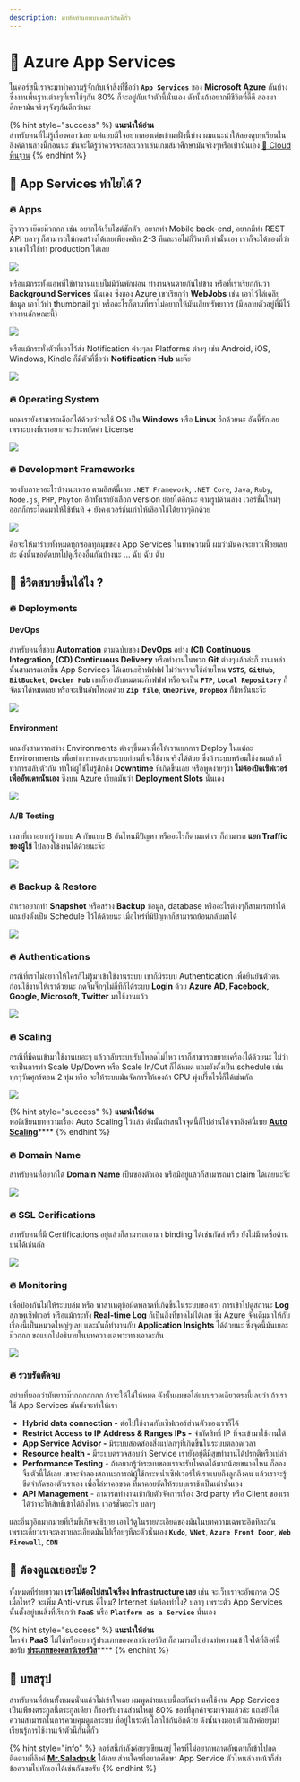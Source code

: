 ```yaml
---
description: มาหัดทำแอพบนคลาว์กันดีกั่ว
---
```


# 👶 Azure App Services

ในคอร์สนี้เราจะมาทำความรู้จักกับเจ้าสิ่งที่ชื่อว่า **`App Services`** ของ **Microsoft Azure** กันบ้าง ซึ่งงานพื้นฐานต่างๆที่เราใช้ๆกัน 80% ก็จะอยู่กับเจ้าตัวนี้นั่นเอง ดังนั้นถ้าอยากมีชีวิตที่ดี๊ดี ลองมาศึกษามันจริงๆจังๆกันดีกว่านะ

{% hint style="success" %}
**แนะนำให้อ่าน**  
สำหรับคนที่ไม่รู้เรื่องคลาว์เลย แต่แอบมีใจอยากลองเด่ขเข้ามาฝั่งนี้บ้าง ผมแนะนำให้ลองดูบทเรียนในลิงค์ด้านล่างนี้ก่อนนะ มันจะได้รู้ว่าควรจะสละเวลาเล่นเกมส์มาศึกษามันจริงๆหรือเป่านั่นเอง [👶 Cloud พื้นฐาน](https://www.saladpuk.com/basic/cloud101)
{% endhint %}

## 🤔 App Services ทำไยได้ ?

### 🔥 Apps

อู๊วววว เย๊อะม๊วกกก เช่น อยากได้เว็บไซต์ซักตัว, อยากทำ Mobile back-end, อยากมีทำ REST API บลาๆ ก็สามารถให้กดสร้างได้เลยเพียงคลิก 2-3 ทีและรอไม่กี่วินาทีเท่านั้นเอง เราก็จะได้ของที่ว่ามาเอาไว้ใช้ทำ production ได้เลย

![](../.gitbook/assets/image%20%28738%29.png)

หรือแม้กระทั้งแอพที่ใช้ทำงานแบบไม่มีวันพักผ่อน ทำงานจนตายกันไปข้าง หรือที่เราเรียกกันว่า **Background Services** นั่นเอง ซึ่งของ Azure เขาเรียกว่า **WebJobs**  เช่น เอาไว้ไล่เคลียข้อมูล เอาไว้ทำ thumbnail รูป หรืออะไรก็ตามที่เราไม่อยากให้มันเสียทรัพยากร \(มีหลายตัวอยู่ที่มีไว้ทำงานลักษณะนี้\)

![](../.gitbook/assets/image%20%28406%29.png)

หรือแม้กระทั่งตัวที่เอาไว้ส่ง Notification ต่างๆลง Platforms ต่างๆ เช่น Android, iOS, Windows, Kindle ก็มีตัวที่ชื่อว่า **Notification Hub** นะจ๊ะ

![](../.gitbook/assets/image%20%28897%29.png)

### 🔥 Operating System

แถมเรายังสามารถเลือกได้ด้วยว่าจะใช้ OS เป็น **Windows** หรือ **Linux** อีกด้วยนะ อันนี้รักเลยเพราะบางทีเราอยากจะประหยัดค่า License

![](../.gitbook/assets/image%20%28608%29.png)

### 🔥 Development Frameworks

รองรับภาษาอะไรบ้างนะเหรอ ตามลิสต์นี้เลย `.NET Framework`, `.NET Core`, `Java`, `Ruby`, `Node.js`, `PHP`, `Phyton` อีกทั้งเรายังเลือก version ย่อยได้อีกนะ ตามรูปด้านล่าง เวอร์ชั่นใหม่ๆออกก็กระโดดมาให้ใช้ทันที + ยังคงเวอร์ชันเก่าให้เลือกใช้ได้ยาวๆอีกด้วย

![](../.gitbook/assets/image%20%28604%29.png)

คือจะให้มาร่ายทั้งหมดทุกซอกทุกมุมของ App Services ในบทความนี้ ผมว่ามันคงจะยาวเฟื้อยเลยล่ะ ดังนั้นขอตัดบทไปดูเรื่องอื่นกันบ้างนะ ... ฉับ ฉับ ฉับ

## 🤔 ชีวิตสบายขึ้นได้ไง ?

### 🔥 Deployments

#### DevOps

สำหรับคนที่ชอบ **Automation** ตามฉบับของ **DevOps** อย่าง **\(CI\) Continuous Integration, \(CD\) Continuous Delivery** หรือทำงานในพวก **Git** ต่างๆแล้วล่ะก็ งานเหล่านั้นสามารถเอาขึ้น App Services ได้เลยนะฮ๊าฟฟฟฟ ไม่ว่าเราจะใช้ค่ายไหน **`VSTS`**, **`GitHub`**, **`BitBucket`**, **`Docker Hub`** เขาก็รองรับหมดนะก๊าฟฟฟ หรือจะเป็น **`FTP`**, **`Local Repository`** ก็จัดมาได้หมดเลย หรือจะเป็นอัพโหลดด้วย **`Zip file`**, **`OneDrive`**, **`DropBox`** ก็มิหวั่นนะจ๊ะ

![](../.gitbook/assets/image%20%28831%29.png)

#### Environment

แถมยังสามารถสร้าง Environments ต่างๆขึ้นมาเพื่อให้เราแยกการ Deploy ในแต่ละ Environments เพื่อทำการทดสอบระบบก่อนที่จะใช้งานจริงได้ด้วย ซึ่งถ้าระบบพร้อมใช้งานแล้วก็ทำการสลับตัวกัน ทำให้ผู้ใช้ไม่รู้สึกถึง **Downtime** ที่เกิดขึ้นเลย หรือพูดง่ายๆว่า **ไม่ต้องปิดเซิฟเวอร์เพื่ออัพเดทนั่นเอง** ซึ่งบน Azure เรียกมันว่า **Deployment Slots** นั่นเอง

![](../.gitbook/assets/image%20%28563%29.png)

#### A/B Testing

เวลาที่เราอยากรู้ว่าแบบ A กับแบบ B อันไหนมีปัญหา หรืออะไรก็ตามแต่ เราก็สามารถ **แยก Traffic ของผู้ใช้** ไปลองใช้งานได้ด้วยนะจ๊ะ

![](../.gitbook/assets/image%20%28792%29.png)

### 🔥 Backup & Restore

ถ้าเราอยากทำ **Snapshot** หรือสร้าง **Backup** ข้อมูล, database หรืออะไรต่างๆก็สามารถทำได้ แถมยังตั้งเป็น Schedule ไว้ได้ด้วยนะ เมื่อไหร่ที่มีปัญหาก็สามารถย้อนกลับมาได้

![](../.gitbook/assets/image%20%28429%29.png)

### 🔥 Authentications

กรณีที่เราไม่อยากให้ใครก็ไม่รู้มาเข้าใช้งานระบบ เขาก็มีระบบ Authentication เพื่อยืนยันตัวตนก่อนใช้งานให้เราด้วยนะ กดจิ้มจึ๊กๆไม่กี่ทีก็ได้ระบบ **Login** ด้วย **Azure AD, Facebook, Google, Microsoft, Twitter** มาใช้งานแว้ว

![](../.gitbook/assets/image%20%28644%29.png)

### 🔥 Scaling

กรณีที่มีคนเข้ามาใช้งานเยอะๆ แล้วกลับระบบรับโหลดไม่ไหว เราก็สามารถขยายเครื่องได้ด้วยนะ ไม่ว่าจะเป็นการทำ Scale Up/Down หรือ Scale In/Out ก็ได้หมด แถมยังตั้งเป็น schedule เช่นทุกๆวันศุกร์ตอน 2 ทุ่ม หรือ จะให้ระบบมันจัดการให้เองถ้า CPU พุ่งปรี๊ดไรงี้ก็ได้เช่นกัล

![](../.gitbook/assets/image%20%28851%29.png)

{% hint style="success" %}
**แนะนำให้อ่าน**  
พอดีเขียนบทความเรื่อง Auto Scaling ไว้แล้ว ดังนั้นถ้าสนใจจุดนี้ก็ไปอ่านได้จากลิงค์นี้เบย [**Auto Scaling**](https://www.saladpuk.com/cloud/azure101/auto-scaling)\*\*\*\*
{% endhint %}

### 🔥 **Domain Name**

สำหรับคนที่อยากได้ **Domain Name** เป็นของตัวเอง หรือมีอยู่แล้วก็สามารถมา claim ได้เลยนะจ๊ะ

![](../.gitbook/assets/image%20%28518%29.png)

### 🔥 SSL Cerifications

สำหรับคนที่มี Certifications อยู่แล้วก็สามารถเอามา binding ได้เช่นกัลล์ หรือ ยังไม่มีกดซื้อด้านบนได้เช่นกัล

![](../.gitbook/assets/image%20%28465%29.png)

### 🔥 Monitoring

เพื่อป้องกันไม่ให้ระบบล่ม หรือ หาสาเหตุข้อผิดพลาดที่เกิดขึ้นในระบบของเรา การเข้าไปดูสถานะ **Log** สภาพเซิฟเวอร์ หรือแม้กระทั่ง **Real-time Log** ก็เป็นสิ่งที่ขาดไม่ได้เลย ซึ่ง Azure จัดเต็มมาให้กับเรื่องนี้เป็นหมวดใหญ่ๆเลย และมันก็ทำงานกับ **Application Insights** ได้ด้วยนะ ซึ่งจุดนี้มันเยอะม๊วกกก ขอแยกไปอธิบายในบทความเฉพาะทางเอาละกัน

![](../.gitbook/assets/image%20%28229%29.png)

### 🔥 รวบรัดตัดจบ

อย่างที่บอกว่ามันยาวม๊ากกกกกกก ถ้าจะให้ไล่ให้หมด ดังนั้นผมขอไล่แบบรวดเดียวตรงนี้เลยว่า ถ้าเราใช้ App Services มันยังจะทำให้เรา

* **Hybrid data connection -** ต่อไปใช้งานกับเซิฟเวอร์ส่วนตัวของเราก็ได้
* **Restrict Access to IP Address & Ranges IPs -** จำกัดสิทธิ์ IP ที่จะเข้ามาใช้งานได้
* **App Service Advisor -** มีระบบสอดส่องสิ่งแปลกๆที่เกิดขึ้นในระบบตลอดเวลา
* **Resource health -** มีระบบตรวจสอบว่า Service เรายังอยู่ดีมีสุขทำงานได้ปรกติหรือเปล่า
* **Performance Testing** - ถ้าอยากรู้ว่าระบบของเราจะรับโหลดได้มากน้อยขนาดไหน ก็ลองจิ้มตัวนี้ได้เลย เขาจะจำลองสถานะการณ์ผู้ใช้กระหน่ำเซิฟเวอร์ให้เราแบบถึงลูกถึงคน แล้วเราจะรู้ขีดจำกัดของตัวเราเอง เพื่อไล่หาคอขวด ที่มาคอยขัดให้ระบบเราช้าเป็นเต่านั่นเอง
* **API Management** - สามารถทำงานเข้ากับตัวจัดการเรื่อง 3rd party หรือ Client ของเราได้ว่าจะให้สิทธิ์เข้าได้ถึงไหน เวอร์ชั่นอะไร บลาๆ

และอื่นๆอีกมากมายที่เริ่มขี้เกียจอธิบาย เอาไว้ดูในรายละเอียดของมันในบทความเฉพาะอีกทีละกัน เพราะเดี๋ยวเราจะลงรายละเอียดมันไปเรื่อยๆทีละตัวนั่นเอง **`Kudo`**, **`VNet`**, **`Azure Front Door`**, **`Web Firewall`**, **`CDN`**

## 🤔 ต้องดูแลเยอะป่ะ ?

ทั้งหมดที่ร่ายยาวมา **เราไม่ต้องไปสนใจเรื่อง Infrastructure เลย** เช่น จะเว็บเราจะอัพเกรด OS เมื่อไหร่? จะเพิ่ม Anti-virus ดีไหม? Internet ล่มต้องทำไง? บลาๆ เพราะตัว App Services นั้นตั้งอยู่บนสิ่งที่เรียกว่า **`PaaS`** หรือ **`Platform as a Service`** นั่นเอง 

{% hint style="success" %}
**แนะนำให้อ่าน**  
ใครจำ **PaaS** ไม่ได้หรืออยากรู้ประเภทของคลาว์เซอร์วิส ก็สามารถไปอ่านทำความเข้าใจได้ที่ลิงค์นี้ขอรับ [**ประเภทของคลาว์เซอร์วิส**](https://www.saladpuk.com/cloud/azure101/service-types#paas)\*\*\*\*
{% endhint %}

## 🎯 บทสรุป

สำหรับคนที่อ่านทั้งหมดนั่นแล้วไม่เข้าใจเลย ผมพูดง่ายแบบนี้ละกันว่า แค่ใช้งาน App Services เป็นเพียงตระกูลนี้ตระกูลเดียว ก็รองรับงานส่วนใหญ่ 80% ของที่ลูกค้าจะมาจ้างแล้วล่ะ แถมยังได้ความสามารถในการควบคุมดูแลระบบ ที่อยู่ในระดับโลกใช้กันอีกด้วย ดังนั้นจงมอบตัวแล้วค่อยๆมาเรียนรู้การใช้งานเจ้าตัวนี้กันดีกั่ว

{% hint style="info" %}
คอร์สนี้กำลังค่อยๆเขียนอยู่ ใครที่ไม่อยากพลาดอัพเดทก็เข้าไปกดติดตามที่ลิงค์ [**Mr.Saladpuk**](https://www.facebook.com/mr.saladpuk) ได้เลย ส่วนใครที่อยากศึกษา App Service ตัวไหนล่วงหน้าก็ส่งข้อความไปทักเอาได้เช่นกันขอรับ
{% endhint %}

